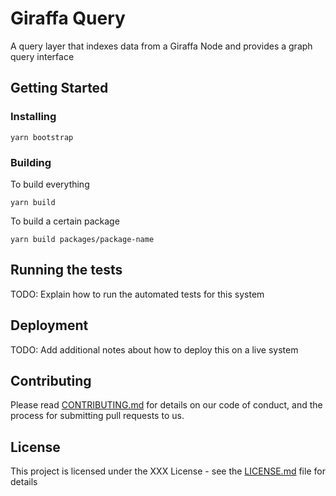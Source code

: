 # Giraffa Query

A query layer that indexes data from a Giraffa Node and provides a graph query interface

## Getting Started

### Installing

```
yarn bootstrap
```

### Building

To build everything
```
yarn build
```

To build a certain package
```
yarn build packages/package-name
```

## Running the tests

TODO: Explain how to run the automated tests for this system

## Deployment

TODO: Add additional notes about how to deploy this on a live system

## Contributing

Please read [CONTRIBUTING.md](CONTRIBUTING.md) for details on our code of conduct, and the process for submitting pull requests to us.

## License

This project is licensed under the XXX License - see the [LICENSE.md](LICENSE.md) file for details
